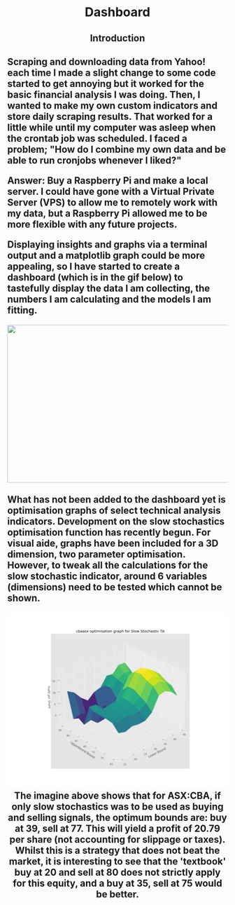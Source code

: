 
<h1 align="center">Dashboard</h1>

<h2 align = 'center'>
  Introduction
<h2>
<p>
  Scraping and downloading data from Yahoo! each time I made a slight change to some code started to get annoying but it worked for the basic financial analysis I was doing. Then, I wanted to make my own custom indicators and store daily scraping results. That worked for a little while until my computer was asleep when the crontab job was scheduled. I faced a problem; "How do I combine my own data and be able to run cronjobs whenever I liked?"
</p>
<p>
  Answer: Buy a Raspberry Pi and make a local server. I could have gone with a Virtual Private Server (VPS) to allow me to remotely work with my data, but a Raspberry Pi allowed me to be more flexible with any future projects. 
</p>
<p>
  Displaying insights and graphs via a terminal output and a matplotlib graph could be more appealing, so I have started to create a dashboard (which is in the gif below) to tastefully display the data I am collecting, the numbers I am calculating and the models I am fitting.
</p>
<p align="center">
  <img src="https://github.com/Luke-Whitehill/Investment-Analysis/blob/master/src/gifs/dashboarddemo.gif" width="1242" height="360"/>
</p>

<p>
  What has not been added to the dashboard yet is optimisation graphs of select technical analysis indicators. Development on the slow stochastics optimisation function has recently begun. For visual aide, graphs have been included for a 3D dimension, two parameter optimisation. However, to tweak all the calculations for the slow stochastic indicator, around 6 variables (dimensions) need to be tested which cannot be shown. 
</p>
<p align="center">
  <img src="https://github.com/Luke-Whitehill/Investment-Analysis/blob/master/src/images/cbastochoptlarge.png" width="550" height="400"/>
  The imagine above shows that for ASX:CBA, if only slow stochastics was to be used as buying and selling signals, the optimum bounds are: buy at 39, sell at 77. This will yield a profit of 20.79 per share (not accounting for slippage or taxes). Whilst this is a strategy that does not beat the market, it is interesting to see that the 'textbook' buy at 20 and sell at 80 does not strictly apply for this equity, and a buy at 35, sell at 75 would be better.
</p>


